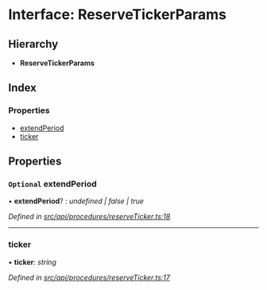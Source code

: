# Interface: ReserveTickerParams

## Hierarchy

* **ReserveTickerParams**

## Index

### Properties

* [extendPeriod](reservetickerparams.md#optional-extendperiod)
* [ticker](reservetickerparams.md#ticker)

## Properties

### `Optional` extendPeriod

• **extendPeriod**? : *undefined | false | true*

*Defined in [src/api/procedures/reserveTicker.ts:18](https://github.com/PolymathNetwork/polymesh-sdk/blob/524b0225/src/api/procedures/reserveTicker.ts#L18)*

___

###  ticker

• **ticker**: *string*

*Defined in [src/api/procedures/reserveTicker.ts:17](https://github.com/PolymathNetwork/polymesh-sdk/blob/524b0225/src/api/procedures/reserveTicker.ts#L17)*
